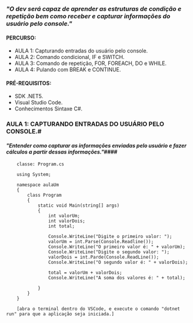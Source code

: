 ### *"O dev será capaz de aprender as estruturas de condição e repetição bem como receber e capturar informações do usuário pelo console."* 

#### PERCURSO:       
- AULA 1: Capturando entradas do usuário pelo console.
- AULA 2: Comando condicional, IF e SWITCH.
- AULA 3: Comando de repetição, FOR, FOREACH, DO e WHILE.
- AULA 4: Pulando com BREAK e CONTINUE. 

#### PRÉ-REQUISITOS:        
- SDK .NET5.
- Visual Studio Code.
- Conhecimentos Sintaxe C#. 
    
### AULA 1: CAPTURANDO ENTRADAS DO USUÁRIO PELO CONSOLE.# 
#### *"Entender como capturar as informações enviadas pelo usuário e fazer cálculos a partir dessas informações."*####

```     
    classe: Program.cs

    using System; 
    
    namespace aulaUm
    { 
        class Program
        {
            static void Main(string[] args)
            {
                int valorUm;
                int valorDois; 
                int total;
                
                Console.WriteLine("Digite o primeiro valor: ");
                valorUm = int.Parse(Console.Readline());
                Console.WriteLine("O primeiro valor é: " + valorUm);
                Console.WriteLine("Digite o segundo valor: ");  
                valorDois = int.Parde(Console.ReadLine());
                Console.WriteLine("O segundo valor é: " + valorDois);
                
                total = valorUm + valorDois; 
                Console.WriteLine("A soma dos valores é: " + total);
                
            }
        }
    }
    
    [abra o terminal dentro do VSCode, e execute o comando "dotnet run" para que a aplicação seja iniciada.]
``` 

